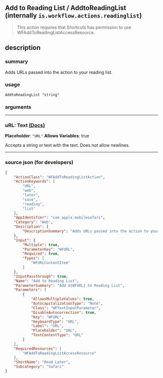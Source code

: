 
## Add to Reading List / AddtoReadingList (internally `is.workflow.actions.readinglist`)

> This action requires that Shortcuts has permission to use WFAddToReadingListAccessResource.


## description

### summary

Adds URLs passed into the action to your reading list.


### usage
```
AddtoReadingList "string"
```

### arguments

---

### uRL: Text [(Docs)](https://pfgithub.github.io/shortcutslang/gettingstarted#text-field)
**Placeholder**: `"URL"`
**Allows Variables**: true



Accepts a string 
or text
with the text. Does not allow newlines.

---

### source json (for developers)

```json
{
	"ActionClass": "WFAddToReadingListAction",
	"ActionKeywords": [
		"URL",
		"web",
		"later",
		"save",
		"reading",
		"list"
	],
	"AppIdentifier": "com.apple.mobilesafari",
	"Category": "Web",
	"Description": {
		"DescriptionSummary": "Adds URLs passed into the action to your reading list."
	},
	"Input": {
		"Multiple": true,
		"ParameterKey": "WFURL",
		"Required": true,
		"Types": [
			"WFURLContentItem"
		]
	},
	"InputPassthrough": true,
	"Name": "Add to Reading List",
	"ParameterSummary": "Add ${WFURL} to Reading List",
	"Parameters": [
		{
			"AllowsMultipleValues": true,
			"AutocapitalizationType": "None",
			"Class": "WFTextInputParameter",
			"DisableAutocorrection": true,
			"Key": "WFURL",
			"KeyboardType": "URL",
			"Label": "URL",
			"Placeholder": "URL",
			"TextContentType": "URL"
		}
	],
	"RequiredResources": [
		"WFAddToReadingListAccessResource"
	],
	"ShortName": "Read Later",
	"Subcategory": "Safari"
}
```
